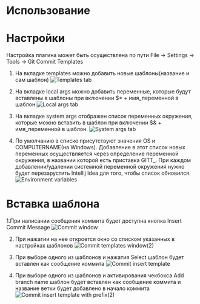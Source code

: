 # Использование

# Настройки

Настройка плагина может быть осуществлена по пути File -> Settings -> Tools -> Git Commit Templates
1. На вкладке templates можно добавить новые шаблоны(название и сам шаблон)
  ![Templates tab](../images/settings_templates_tab.png)

2. На вкладке local args можно добавить переменные, которые будут вставлены в шаблоны при включении $* + имя_переменной в шаблон
  ![Local args tab](../images/settings_local_args_tab.png)

3. На вкладке system args отображен список переменных окружения, которые можно вставить в шаблон при включении $& + имя_переменной в шаблон.
  ![System args tab](../images/settings_sys_args_tab.png)

4. По умолчанию в списке присутствуют значения OS и COMPUTERNAME(на Windows). Добавление в этот список новых переменных осуществляется через определение переменной окружения, в названии которой есть приставка GITT_. При каждом добавлении/удалении системной переменной окружения нужно будет перезарустить Intellij Idea для того, чтобы список обновился.
  ![Environment variables](../images/environment_variables.png)


# Вставка шаблона

1.При написании сообщения коммита будет доступна кнопка Insert Commit Message
  ![Commit window](../images/commit_window.png)

2. При нажатии на нее откроется окно со списком указанных в настройках шаблонов
  ![Commit templates window(2)](../images/commit_templates_window.png)

3. При выборе одного из шаблонов и нажатия Select шаблон будет вставлен как сообщение коммита
  ![Commit insert template](../images/commit_insert_template.png)

4. При выборе одного из шаблонов и активирования чекбокса Add branch name шаблон будет вставлен 
   как сообщение коммита и название ветки будет добавлено в начало коммита
  ![Commit insert template with prefix(2)](../images/commit_insert_template_with_prefix.png)

